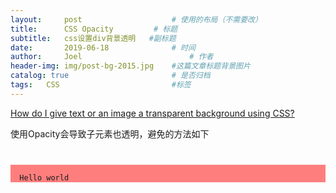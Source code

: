 ```yaml
---
layout:     post   				    # 使用的布局（不需要改）
title:      CSS Opacity			# 标题 
subtitle:   css设置div背景透明   #副标题
date:       2019-06-18 				# 时间
author:     Joel 						# 作者
header-img: img/post-bg-2015.jpg 	#这篇文章标题背景图片
catalog: true 						# 是否归档
tags:	CSS							#标签
---
```


<a href="https://stackoverflow.com/questions/806000/how-do-i-give-text-or-an-image-a-transparent-background-using-css">How do I give text or an image a transparent background using CSS?</a>

使用Opacity会导致子元素也透明，避免的方法如下
<pre><code>
<p style="background-color:rgba(255,0,0,0.5);">
  <span>Hello world</span>
</p>
</code></pre>
